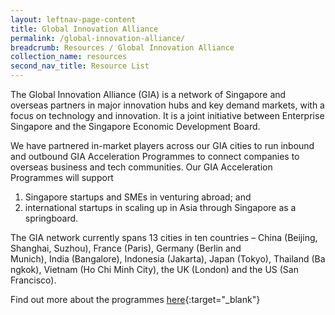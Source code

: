 ```yaml
---
layout: leftnav-page-content
title: Global Innovation Alliance
permalink: /global-innovation-alliance/
breadcrumb: Resources / Global Innovation Alliance
collection_name: resources
second_nav_title: Resource List
---
```


The Global Innovation Alliance (GIA) is a network of Singapore and overseas partners in major innovation hubs and key demand markets, with a focus on technology and innovation. It is a joint initiative between Enterprise Singapore and the Singapore Economic Development Board.

We have partnered in-market players across our GIA cities to run inbound and outbound GIA Acceleration Programmes to connect companies to overseas business and tech communities. Our GIA Acceleration Programmes will support 

1. Singapore startups and SMEs in venturing abroad; and 
2. international startups in scaling up in Asia through Singapore as a springboard.

The GIA network currently spans 13 cities in ten countries – China (Beijing, Shanghai, Suzhou), France (Paris), Germany (Berlin and Munich), India (Bangalore), Indonesia (Jakarta), Japan (Tokyo), Thailand (Bangkok), Vietnam (Ho Chi Minh City), the UK (London) and the US (San Francisco).

Find out more about the programmes [here](https://www.enterprisesg.gov.sg/industries/hub/startup/global-innovation-alliance){:target="_blank"} 
